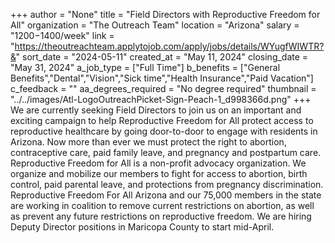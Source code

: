 +++
author = "None"
title = "Field Directors with Reproductive Freedom for All"
organization = "The Outreach Team"
location = "Arizona"
salary = "$1200-$1400/week"
link = "https://theoutreachteam.applytojob.com/apply/jobs/details/WYugfWIWTR?&"
sort_date = "2024-05-11"
created_at = "May 11, 2024"
closing_date = "May 31, 2024"
a_job_type = ["Full Time"]
b_benefits = ["General Benefits","Dental","Vision","Sick time","Health Insurance","Paid Vacation"]
c_feedback = ""
aa_degrees_required = "No degree required"
thumbnail = "../../images/Atl-LogoOutreachPicket-Sign-Peach-1_d998366d.png"
+++
We are currently seeking Field Directors to join us on an important and exciting campaign to help Reproductive Freedom for All protect access to reproductive healthcare by going door-to-door to engage with residents in Arizona. Now more than ever we must protect the right to abortion, contraceptive care, paid family leave, and pregnancy and postpartum care. Reproductive Freedom for All is a non-profit advocacy organization. We organize and mobilize our members to fight for access to abortion, birth control, paid parental leave, and protections from pregnancy discrimination. Reproductive Freedom For All Arizona and our 75,000 members in the state are working in coalition to remove current restrictions on abortion, as well as prevent any future restrictions on reproductive freedom. We are hiring Deputy Director positions in Maricopa County to start mid-April. 